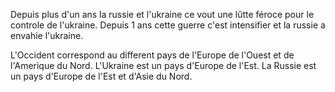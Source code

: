 
Depuis plus d'un ans la russie et l'ukraine ce vout une lûtte féroce pour le controle de l'ukraine. Depuis 1 ans cette guerre c'est intensifier et la russie a envahie l'ukraine.

L'Occident correspond au different pays de l'Europe de l'Ouest et de l'Amerique du Nord. L'Ukraine est un pays d'Europe de l'Est. La Russie est un pays d'Europe de l'Est et d'Asie du Nord.
